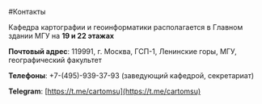 #Контакты

Кафедра картографии и геоинформатики располагается в Главном здании МГУ на **19 и 22 этажах**

**Почтовый адрес**: 119991, г. Москва, ГСП-1, Ленинские горы, МГУ, географический факультет

**Телефоны**: +7-(495)-939-37-93 (заведующий кафедрой, секретариат)

**Telegram**: [https://t.me/cartomsu](https://t.me/cartomsu)